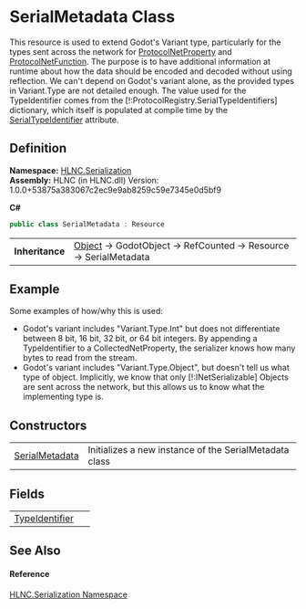 # SerialMetadata Class


This resource is used to extend Godot's Variant type, particularly for the types sent across the network for <a href="T_HLNC_Serialization_ProtocolNetProperty">ProtocolNetProperty</a> and <a href="T_HLNC_Serialization_ProtocolNetFunction">ProtocolNetFunction</a>. The purpose is to have additional information at runtime about how the data should be encoded and decoded without using reflection. We can't depend on Godot's variant alone, as the provided types in Variant.Type are not detailed enough. The value used for the TypeIdentifier comes from the [!:ProtocolRegistry.SerialTypeIdentifiers] dictionary, which itself is populated at compile time by the <a href="T_HLNC_Serialization_SerialTypeIdentifier">SerialTypeIdentifier</a> attribute.



## Definition
**Namespace:** <a href="N_HLNC_Serialization">HLNC.Serialization</a>  
**Assembly:** HLNC (in HLNC.dll) Version: 1.0.0+53875a383067c2ec9e9ab8259c59e7345e0d5bf9

**C#**
``` C#
public class SerialMetadata : Resource
```

<table><tr><td><strong>Inheritance</strong></td><td><a href="https://learn.microsoft.com/dotnet/api/system.object" target="_blank" rel="noopener noreferrer">Object</a>  →  GodotObject  →  RefCounted  →  Resource  →  SerialMetadata</td></tr>
</table>



## Example
Some examples of how/why this is used: <ul><li>Godot's variant includes "Variant.Type.Int" but does not differentiate between 8 bit, 16 bit, 32 bit, or 64 bit integers. By appending a TypeIdentifier to a CollectedNetProperty, the serializer knows how many bytes to read from the stream.</li><li>Godot's variant includes "Variant.Type.Object", but doesn't tell us what type of object. Implicitly, we know that only [!:INetSerializable] Objects are sent across the network, but this allows us to know what the implementing type is.</li></ul>



## Constructors
<table>
<tr>
<td><a href="M_HLNC_Serialization_SerialMetadata__ctor">SerialMetadata</a></td>
<td>Initializes a new instance of the SerialMetadata class</td></tr>
</table>

## Fields
<table>
<tr>
<td><a href="F_HLNC_Serialization_SerialMetadata_TypeIdentifier">TypeIdentifier</a></td>
<td> </td></tr>
</table>

## See Also


#### Reference
<a href="N_HLNC_Serialization">HLNC.Serialization Namespace</a>  
